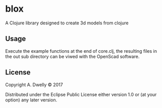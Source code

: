 # blox

A Clojure library designed to create 3d models from clojure

## Usage

Execute the example functions at the end of core.clj, the resulting files in the out sub directory can be viwed with the OpenScad software.

## License

Copyright A. Dwelly © 2017

Distributed under the Eclipse Public License either version 1.0 or (at
your option) any later version.
